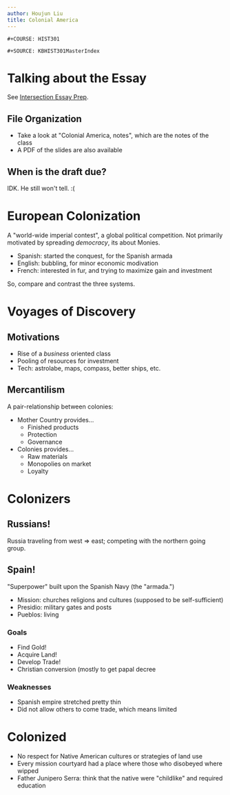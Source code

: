 ```yaml
---
author: Houjun Liu
title: Colonial America
---
```


```{=org}
#+COURSE: HIST301
```
```{=org}
#+SOURCE: KBHIST301MasterIndex
```
# Talking about the Essay

See [Intersection Essay Prep](KBhIntersectionsEssayPrep.org).

## File Organization

-   Take a look at \"Colonial America, notes\", which are the notes of
    the class
-   A PDF of the slides are also available

## When is the draft due?

IDK. He still won\'t tell. :(

# European Colonization

A \"world-wide imperial contest\", a global political competition. Not
primarily motivated by spreading *democracy*, its about Monies.

-   Spanish: started the conquest, for the Spanish armada
-   English: bubbling, for minor economic modivation
-   French: interested in fur, and trying to maximize gain and
    investment

So, compare and contrast the three systems.

# Voyages of Discovery

## Motivations

-   Rise of a *business* oriented class
-   Pooling of resources for investment
-   Tech: astrolabe, maps, compass, better ships, etc.

## Mercantilism

A pair-relationship between colonies:

-   Mother Country provides...
    -   Finished products
    -   Protection
    -   Governance
-   Colonies provides...
    -   Raw materials
    -   Monopolies on market
    -   Loyalty

# Colonizers

## Russians!

Russia traveling from west => east; competing with the northern going
group.

## Spain!

\"Superpower\" built upon the Spanish Navy (the \"armada.\")

-   Mission: churches religions and cultures (supposed to be
    self-sufficient)
-   Presidio: military gates and posts
-   Pueblos: living

### Goals

-   Find Gold!
-   Acquire Land!
-   Develop Trade!
-   Christian conversion (mostly to get papal decree

### Weaknesses

-   Spanish empire stretched pretty thin
-   Did not allow others to come trade, which means limited

# Colonized

-   No respect for Native American cultures or strategies of land use
-   Every mission courtyard had a place where those who disobeyed where
    wipped
-   Father Junipero Serra: think that the native were \"childlike\" and
    required education
